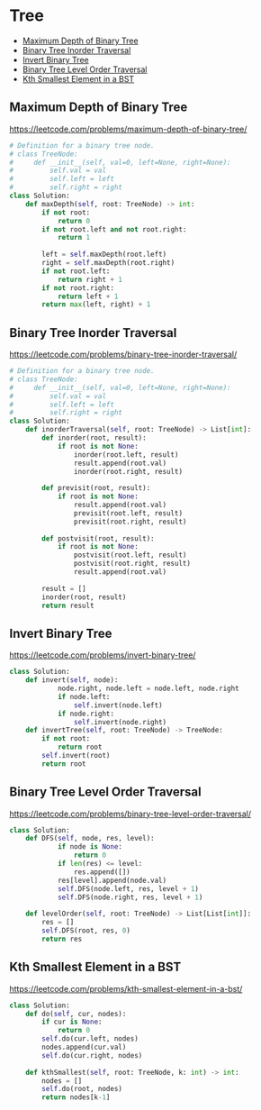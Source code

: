 # Tree

+ [Maximum Depth of Binary Tree](#maximum-depth-of-binary-tree)
+ [Binary Tree Inorder Traversal](#binary-tree-inorder-traversal)
+ [Invert Binary Tree](#invert-binary-tree)
+ [Binary Tree Level Order Traversal](#binary-tree-level-order-traversal)
+ [Kth Smallest Element in a BST](#kth-smallest-element-in-a-bst)

## Maximum Depth of Binary Tree

https://leetcode.com/problems/maximum-depth-of-binary-tree/

```python
# Definition for a binary tree node.
# class TreeNode:
#     def __init__(self, val=0, left=None, right=None):
#         self.val = val
#         self.left = left
#         self.right = right
class Solution:
    def maxDepth(self, root: TreeNode) -> int:
        if not root:
            return 0
        if not root.left and not root.right:
            return 1
        
        left = self.maxDepth(root.left)
        right = self.maxDepth(root.right)
        if not root.left:
            return right + 1
        if not root.right:
            return left + 1
        return max(left, right) + 1
```

## Binary Tree Inorder Traversal

https://leetcode.com/problems/binary-tree-inorder-traversal/

```python
# Definition for a binary tree node.
# class TreeNode:
#     def __init__(self, val=0, left=None, right=None):
#         self.val = val
#         self.left = left
#         self.right = right
class Solution:
    def inorderTraversal(self, root: TreeNode) -> List[int]:
        def inorder(root, result):
            if root is not None:
                inorder(root.left, result)
                result.append(root.val)
                inorder(root.right, result)
                
        def previsit(root, result):
            if root is not None:
                result.append(root.val)
                previsit(root.left, result)
                previsit(root.right, result)
                
        def postvisit(root, result):
            if root is not None:
                postvisit(root.left, result)
                postvisit(root.right, result)
                result.append(root.val)
                
        result = []
        inorder(root, result)
        return result
```

## Invert Binary Tree

https://leetcode.com/problems/invert-binary-tree/

```python
class Solution:
    def invert(self, node):
            node.right, node.left = node.left, node.right
            if node.left:
                self.invert(node.left)
            if node.right:
                self.invert(node.right)
    def invertTree(self, root: TreeNode) -> TreeNode:
        if not root:
            return root
        self.invert(root)
        return root
```

## Binary Tree Level Order Traversal

https://leetcode.com/problems/binary-tree-level-order-traversal/ 

```python
class Solution:
    def DFS(self, node, res, level):
            if node is None:
                return 0
            if len(res) <= level:
                res.append([])
            res[level].append(node.val)
            self.DFS(node.left, res, level + 1)
            self.DFS(node.right, res, level + 1)
            
    def levelOrder(self, root: TreeNode) -> List[List[int]]:
        res = []
        self.DFS(root, res, 0)
        return res
```

## Kth Smallest Element in a BST

https://leetcode.com/problems/kth-smallest-element-in-a-bst/

```python
class Solution:
    def do(self, cur, nodes):
        if cur is None:
            return 0
        self.do(cur.left, nodes)
        nodes.append(cur.val)
        self.do(cur.right, nodes)
        
    def kthSmallest(self, root: TreeNode, k: int) -> int:
        nodes = []
        self.do(root, nodes)
        return nodes[k-1]
```